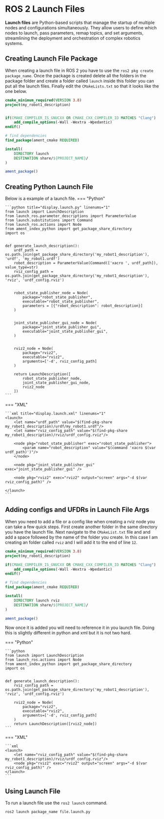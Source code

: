 # ROS 2 Launch Files
**Launch files** are Python-based scripts that manage the startup of multiple nodes and configurations simultaneously. They allow users to define which nodes to launch, pass parameters, remap topics, and set arguments, streamlining the deployment and orchestration of complex robotics systems.


## Creating Launch File Package
When creating a launch file in ROS 2 you have to use the `ros2 pkg create package_name`. Once the package is created delete all the folders in the package folder and create a folder called `launch` inside this folder you can put all the launch files. Finally edit the `CMakeLists.txt` so that it looks like the one below.

```cmake title="CMakeLists.txt" linenums="1"
cmake_minimum_required(VERSION 3.8)
project(my_robot1_description)


if(CMAKE_COMPILER_IS_GNUCXX OR CMAKE_CXX_COMPILER_ID MATCHES "Clang")
	add_compile_options(-Wall -Wextra -Wpedantic)
endif()

# find dependencies
find_package(ament_cmake REQUIRED)

install(
	DIRECTORY launch
	DESTINATION share/${PROJECT_NAME}/
)

ament_package()
```

## Creating Python Launch File
Below is a example of a launch file. 
=== "Python"

	```python title="display.launch.py" linenums="1"
	from launch import LaunchDescription
	from launch_ros.parameter_descriptions import ParameterValue
	from launch.substitutions import Command
	from launch_ros.actions import Node
	from ament_index_python import get_package_share_directory
	import os
	
	
	def generate_launch_description():
		urdf_path = os.path.join(get_package_share_directory('my_robot1_description'), 'urdf', 'my_robot1.urdf')
		robot_description = ParameterValue(Command(['xacro ', urdf_path]), value_type=str)
		rviz_config_path = os.path.join(get_package_share_directory('my_robot1_description'), 'rviz', 'urdf_config.rviz')
		
		
		robot_state_publisher_node = Node(
			package="robot_state_publisher",
			executable="robot_state_publisher",
			parameters = [{"robot_description": robot_description}]
		)
	
	
		joint_state_publisher_gui_node = Node(
			package="joint_state_publisher_gui",
			executable="joint_state_publisher_gui",
		)
	
	
		rviz2_node = Node(
			package="rviz2",
			executable="rviz2",
			arguments=['-d', rviz_config_path]
		)
		
		return LaunchDescription([
			robot_state_publisher_node,
			joint_state_publisher_gui_node,
			rviz2_node
		])
	```
	
=== "XML"

	```xml title="display.launch.xml" linenums="1"
	<launch>
		<let name="urdf_path" value="$(find-pkg-share my_robot1_description)/urdf/my_robot1.urdf"/>
		<let name="rviz_config_path" value="$(find-pkg-share my_robot1_description)/rviz/urdf_config.rviz"/>
		
		<node pkg="robot_state_publisher" exec="robot_state_publisher">
			<param name="robot_description" value="$(command 'xacro $(var urdf_path)')"/>
		</node>
		
		<node pkg="joint_state_publisher_gui" exec="joint_state_publisher_gui" />
		
		<node pkg="rviz2" exec="rviz2" output="screen" args="-d $(var rviz_config_path)" />
	
	</launch>
	```

## Adding configs and UFDRs in Launch File Args
When you need to add a file or a config like when creating a rviz node you can take a few quick steps. First create another folder in the same directory you have the launch file. Next navigate to the `CMakeList.txt` file and and add a space followed by the name of the folder you create. In this case I am creating an folder called `rviz` and I will add it to the end of line `12`.

```cmake title="CMakeLists.txt" linenums="1" hl_lines="12"
cmake_minimum_required(VERSION 3.8)
project(my_robot1_description)

if(CMAKE_COMPILER_IS_GNUCXX OR CMAKE_CXX_COMPILER_ID MATCHES "Clang")
	add_compile_options(-Wall -Wextra -Wpedantic)
endif()

# find dependencies
find_package(ament_cmake REQUIRED)

install(
	DIRECTORY launch rviz
	DESTINATION share/${PROJECT_NAME}/
)

ament_package()
```

Now once it is added you will need to reference it in you launch file. Doing this is slightly different in python and xml but it is not two hard.

=== "Python"

	```python
	from launch import LaunchDescription
	from launch_ros.actions import Node
	from ament_index_python import get_package_share_directory
	import os
	
	
	def generate_launch_description():
		rviz_config_path = os.path.join(get_package_share_directory('my_robot1_description'), 'rviz', 'urdf_config.rviz')
		
		rviz2_node = Node(
			package="rviz2",
			executable="rviz2",
			arguments=['-d', rviz_config_path]
		)
		return LaunchDescription([rviz2_node])
	```

=== "XML"

	```xml
	<launch>
		<let name="rviz_config_path" value="$(find-pkg-share my_robot1_description)/rviz/urdf_config.rviz"/>
		<node pkg="rviz2" exec="rviz2" output="screen" args="-d $(var rviz_config_path)" />
	</launch>
	```
	
## Using Launch File
To run a launch file use the `ros2 launch` command.
```bash
ros2 launch package_name file.launch.py
```
